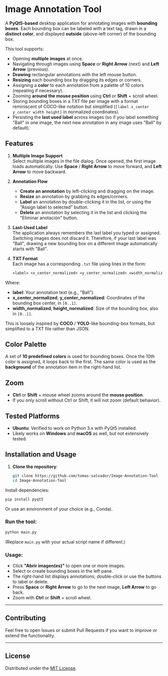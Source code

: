 # Image Annotation Tool

A **PyQt5-based** desktop application for annotating images with **bounding boxes**. Each bounding box can be labeled with a text tag, drawn in a **distinct color**, and displayed **outside** (above-left corner) of the bounding box.

This tool supports:
- Opening **multiple images** at once.
- Navigating through images using **Space** or **Right Arrow** (next) and **Left Arrow** (previous).
- **Drawing** rectangular annotations with the left mouse button.
- **Resizing** each bounding box by dragging its edges or corners.
- Assigning a **color** to each annotation from a palette of 10 colors (repeating if necessary).
- Zooming **around the mouse position** using **Ctrl** or **Shift** + scroll wheel.
- Storing bounding boxes in a TXT file per image with a format reminiscent of COCO-like notation but simplified (`[label x_center y_center width height]` in normalized coordinates).
- Persisting the **last used label** across images (so if you label something "Ball" in one image, the next new annotation in any image uses "Ball" by default).

## Features

1. **Multiple Image Support**  
   Select multiple images in the file dialog. Once opened, the first image loads automatically. Use **Space** / **Right Arrow** to move forward, and **Left Arrow** to move backward.

2. **Annotation Flow**  
   - **Create an annotation** by left-clicking and dragging on the image.  
   - **Resize** an annotation by grabbing its edges/corners.  
   - **Label** an annotation by double-clicking it in the list, or using the “Assign label to selected” button.  
   - **Delete** an annotation by selecting it in the list and clicking the "Eliminar anotación" button.

3. **Last-Used Label**  
   The application always remembers the last label you typed or assigned. Switching images does not discard it. Therefore, if your last label was "Ball", drawing a new bounding box on a different image automatically starts with "Ball".

4. **TXT Format**  
   Each image has a corresponding `.txt` file using lines in the form:
   ```txt
   <label> <x_center_normalized> <y_center_normalized> <width_normalized> <height_normalized>
Where:

- **label**: Your annotation text (e.g., "Ball").
- **x_center_normalized**, **y_center_normalized**: Coordinates of the bounding box center, in `[0..1]`.
- **width_normalized**, **height_normalized**: Size of the bounding box, also in `[0..1]`.

This is loosely inspired by **COCO** / **YOLO**-like bounding-box formats, but simplified to a TXT file rather than JSON.

## Color Palette

A set of **10 predefined colors** is used for bounding boxes. Once the 10th color is assigned, it loops back to the first. The same color is used as the **background** of the annotation item in the right-hand list.

## Zoom

- **Ctrl** or **Shift** + mouse wheel zooms around the **mouse position**.  
- If you only scroll without Ctrl or Shift, it will not zoom (default behavior).

## Tested Platforms

- **Ubuntu**: Verified to work on Python 3.x with PyQt5 installed.
- Likely works on **Windows** and **macOS** as well, but not extensively tested.

## Installation and Usage

1. **Clone the repository**:
   ```bash
   git clone https://github.com/tomas-salvador/Image-Annotation-Tool
   cd Image-Annotation-Tool
Install dependencies:
```bash
pip install pyqt5
```
Or use an environment of your choice (e.g., Conda).

### Run the tool:

```bash
python main.py
```
(Replace `main.py` with your actual script name if different.)

### Usage:

- Click **"Abrir imagen(es)"** to open one or more images.
- Select or create bounding boxes in the left pane.
- The right-hand list displays annotations; double-click or use the buttons to label or delete.
- Press **Space** or **Right Arrow** to go to the next image, **Left Arrow** to go back.
- Zoom with **Ctrl** or **Shift** + scroll wheel.

---

## Contributing

Feel free to open Issues or submit Pull Requests if you want to improve or extend the functionality.

---

## License

Distributed under the [MIT License](LICENSE).
